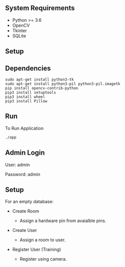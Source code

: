 System Requirements
-------------------
- Python >= 3.6
- OpenCV
- Tkinter
- SQLite

Setup
-----

## Dependencies
```
sudo apt-get install python3-tk
sudo apt-get install python3-pil python3-pil.imagetk
pip install opencv-contrib-python
pip3 install setuptools
pip3 install wheel
pip3 install Pillow
```

Run
---
To Run Application
```sh
./app
```

Admin Login
----------
User: admin

Password: admin

Setup
----
For an empty database:

- Create Room
	- Assign a hardware pin from avaialble pins.	
	
- Create User
	- Assign a room to user.
	
- Register User (Training)
	- Register using camera.
	
